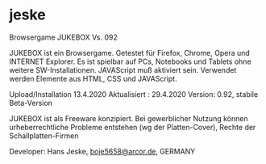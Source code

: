 # jeske
Browsergame JUKEBOX Vs. 092

JUKEBOX ist ein Browsergame. Getestet für Firefox, Chrome, Opera und INTERNET Explorer. Es ist spielbar auf PCs, Notebooks und Tablets ohne weitere SW-Installationen. JAVAScript muß aktiviert sein. Verwendet werden Elemente aus HTML, CSS und JAVAScript.

Upload/Installation 13.4.2020
Aktualisiert :      29.4.2020
Version: 0.92, stabile Beta-Version

JUKEBOX ist als Freeware konzipiert. Bei gewerblicher Nutzung können urheberrechtliche Probleme entstehen (wg der Platten-Cover), Rechte der Schallplatten-Firmen

Developer: Hans Jeske,  boje5658@arcor.de, GERMANY
